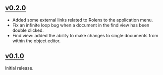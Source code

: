 ## [v0.2.0](https://github.com/garraflavatra/rolens/releases/tag/v0.2.0)

* Added some external links related to Rolens to the application menu.
* Fix an infinite loop bug when a document in the find view has been double clicked.
* Find view: added the ability to make changes to single documents from within the object editor.

## [v0.1.0](https://github.com/garraflavatra/rolens/releases/tag/v0.1.0)

Initial release.
